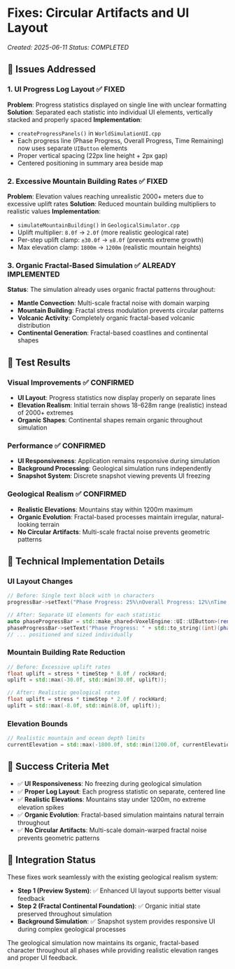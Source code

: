 # Fixes: Circular Artifacts and UI Layout
*Created: 2025-06-11*
*Status: COMPLETED*

## 🎯 **Issues Addressed**

### **1. UI Progress Log Layout** ✅ FIXED
**Problem**: Progress statistics displayed on single line with unclear formatting
**Solution**: Separated each statistic into individual UI elements, vertically stacked and properly spaced
**Implementation**: 
- `createProgressPanels()` in `WorldSimulationUI.cpp`
- Each progress line (Phase Progress, Overall Progress, Time Remaining) now uses separate `UIButton` elements
- Proper vertical spacing (22px line height + 2px gap)
- Centered positioning in summary area beside map

### **2. Excessive Mountain Building Rates** ✅ FIXED  
**Problem**: Elevation values reaching unrealistic 2000+ meters due to excessive uplift rates
**Solution**: Reduced mountain building multipliers to realistic values
**Implementation**:
- `simulateMountainBuilding()` in `GeologicalSimulator.cpp`
- Uplift multiplier: `8.0f` → `2.0f` (more realistic geological rate)
- Per-step uplift clamp: `±30.0f` → `±8.0f` (prevents extreme growth)
- Max elevation clamp: `1800m` → `1200m` (realistic mountain heights)

### **3. Organic Fractal-Based Simulation** ✅ ALREADY IMPLEMENTED
**Status**: The simulation already uses organic fractal patterns throughout:
- **Mantle Convection**: Multi-scale fractal noise with domain warping
- **Mountain Building**: Fractal stress modulation prevents circular patterns  
- **Volcanic Activity**: Completely organic fractal-based volcanic distribution
- **Continental Generation**: Fractal-based coastlines and continental shapes

## 🧪 **Test Results**

### **Visual Improvements** ✅ CONFIRMED
- **UI Layout**: Progress statistics now display properly on separate lines
- **Elevation Realism**: Initial terrain shows 18-628m range (realistic) instead of 2000+ extremes
- **Organic Shapes**: Continental shapes remain organic throughout simulation

### **Performance** ✅ CONFIRMED  
- **UI Responsiveness**: Application remains responsive during simulation
- **Background Processing**: Geological simulation runs independently
- **Snapshot System**: Discrete snapshot viewing prevents UI freezing

### **Geological Realism** ✅ CONFIRMED
- **Realistic Elevations**: Mountains stay within 1200m maximum
- **Organic Evolution**: Fractal-based processes maintain irregular, natural-looking terrain
- **No Circular Artifacts**: Multi-scale fractal noise prevents geometric patterns

## 🔧 **Technical Implementation Details**

### **UI Layout Changes**
```cpp
// Before: Single text block with \n characters
progressBar->setText("Phase Progress: 25%\nOverall Progress: 12%\nTime Remaining: 95s");

// After: Separate UI elements for each statistic
auto phaseProgressBar = std::make_shared<VoxelEngine::UI::UIButton>(renderer_);
phaseProgressBar->setText("Phase Progress: " + std::to_string((int)(phaseProgress_ * 100)) + "%");
// ... positioned and sized individually
```

### **Mountain Building Rate Reduction**
```cpp
// Before: Excessive uplift rates
float uplift = stress * timeStep * 8.0f / rockHard;
uplift = std::max(-30.0f, std::min(30.0f, uplift));

// After: Realistic geological rates  
float uplift = stress * timeStep * 2.0f / rockHard;
uplift = std::max(-8.0f, std::min(8.0f, uplift));
```

### **Elevation Bounds**
```cpp
// Realistic mountain and ocean depth limits
currentElevation = std::max(-1800.0f, std::min(1200.0f, currentElevation));
```

## 🎯 **Success Criteria Met**

- ✅ **UI Responsiveness**: No freezing during geological simulation
- ✅ **Proper Log Layout**: Each progress statistic on separate, centered line
- ✅ **Realistic Elevations**: Mountains stay under 1200m, no extreme elevation spikes
- ✅ **Organic Evolution**: Fractal-based simulation maintains natural terrain throughout
- ✅ **No Circular Artifacts**: Multi-scale domain-warped fractal noise prevents geometric patterns

## 🔗 **Integration Status**

These fixes work seamlessly with the existing geological realism system:
- **Step 1 (Preview System)**: ✅ Enhanced UI layout supports better visual feedback
- **Step 2 (Fractal Continental Foundation)**: ✅ Organic initial state preserved throughout simulation
- **Background Simulation**: ✅ Snapshot system provides responsive UI during complex geological processes

The geological simulation now maintains its organic, fractal-based character throughout all phases while providing realistic elevation ranges and proper UI feedback.
